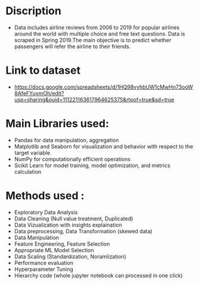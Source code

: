 # Discription
- Data includes airline reviews from 2006 to 2019 for popular airlines around the world with multiple choice and free text questions. Data is scraped in Spring 2019.The main objective is to predict whether passengers will refer the airline to their friends.

# Link to dataset
- https://docs.google.com/spreadsheets/d/1HQ98vyhbUW1cMwHn73ooW8AfeFYuymOh/edit?usp=sharing&ouid=111221163617964625375&rtpof=true&sd=true

  
# Main Libraries used:

- Pandas for data manipulation, aggregation
- Matplotlib and Seaborn for visualization and behavior with respect to the target variable
- NumPy for computationally efficient operations
- Scikit Learn for model training, model optimization, and metrics calculation



# Methods used :
- Exploratory Data Analysis
- Data Cleaning (Null value treatment, Duplicated)
- Data Vizualization with insights explaination
- Data preprocessing, Data Transformation (skewed data)
- Data Manipulation
- Feature Engineering, Feature Selection
- Appropriate ML Model Selection
- Data Scaling (Standardization, Noramlization)
- Performance evaluation
- Hyperparameter Tuning
- Hierarchy code (whole jupyter notebook can processed in one click)
  
